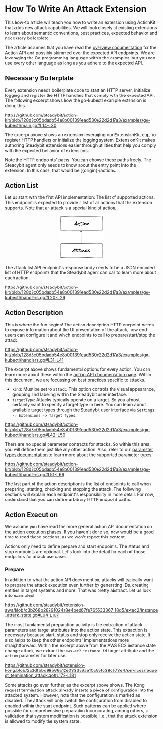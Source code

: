 # How To Write An Attack Extension

This how-to article will teach you how to write an extension using ActionKit that adds new attack capabilities. We will look closely at existing extensions to learn about semantic conventions, best practices, expected behavior and necessary boilerplate.

The article assumes that you have read the [overview documentation](../action-api.md#overview) for the Action API and possibly skimmed over the expected API endpoints. We are leveraging the Go programming language within the examples, but you can use every other language as long as you adhere to the expected API.

## Necessary Boilerplate

Every extension needs boilerplate code to start an HTTP server, initialize logging and register the HTTP handlers that comply with the expected API. The following excerpt shows how the go-kubectl example extension is doing this.

https://github.com/steadybit/action-kit/blob/128d8c05bdadb54e8b001391ead530e22d2d17a3/examples/go-kubectl/main.go#L14-L30

The excerpt above shows an extension leveraging our ExtensionKit, e.g., to register HTTP handlers or initialize the logging system. ExtensionKit makes authoring Steadybit extensions easier through utilities that help you comply with the expected behavior of extensions.

Note the HTTP endpoints' paths. You can choose these paths freely. The Steadybit agent only needs to know about the entry point into the extension. In this case, that would be {{origin}}/actions.

## Action List

Let us start with the first API implementation: The list of supported actions. This endpoint is expected to provide a list of all actions that the extension supports. Note that an attack is a special kind of action.

<p align="center">
    <img src="./img/action-attack.excalidraw.png" width="150" alt="UML class diagram depicting that an Attack is also an Action (Attack inherits from Action)">
</p>

The attack list API endpoint's response body needs to be a JSON encoded list of HTTP endpoints that the Steadybit agent can call to learn more about each action.

https://github.com/steadybit/action-kit/blob/128d8c05bdadb54e8b001391ead530e22d2d17a3/examples/go-kubectl/handlers.go#L20-L29

## Action Description

This is where the fun begins! The action description HTTP endpoint needs to expose information about the UI presentation of the attack, how end-users can configure it and which endpoints to call to prepare/start/stop the attack.

https://github.com/steadybit/action-kit/blob/128d8c05bdadb54e8b001391ead530e22d2d17a3/examples/go-kubectl/handlers.go#L31-L41

The excerpt above shows fundamental options for every action. You can learn more about these within the [action API documentation page](../action-api.md#action-description). Within this document, we are focussing on best practices specific to attacks.

- `kind`: Must be set to `attack`. This option controls the visual appearance, grouping and labeling within the Steadybit user interface.
- `targetType`: Attacks typically operate on a target. So you almost certainly want to specify a target type in here. You can learn about available target types through the Steadybit user interface via `Settings -> Extensions -> Target Types`.

https://github.com/steadybit/action-kit/blob/128d8c05bdadb54e8b001391ead530e22d2d17a3/examples/go-kubectl/handlers.go#L42-L50

There are no special parameter contracts for attacks. So within this area, you will define them just like any other action. Also, refer to our [parameter types documentation](../parameter-types.md) to learn more about the supported parameter types.

https://github.com/steadybit/action-kit/blob/128d8c05bdadb54e8b001391ead530e22d2d17a3/examples/go-kubectl/handlers.go#L51-L66

The last part of the action description is the list of endpoints to call when preparing, starting, checking and stopping the attack. The following sections will explain each endpoint's responsibility in more detail. For now, understand that you can define arbitrary HTTP endpoint paths.

## Action Execution

We assume you have read the more general action API documentation on the [action execution phases](../action-api.md#action-execution). If you haven't done so, now would be a good time to read these sections, as we won't repeat this content.

Actions only need to define prepare and start endpoints. The status and stop endpoints are optional. Let's look into the detail for each of those endpoints for attack use cases.

### Prepare
In addition to what the action API docs mention, attacks will typically want to prepare the attack execution even further by generating IDs, creating entities in target systems and more. That was pretty abstract. Let us look into examples!

https://github.com/steadybit/extension-aws/blob/c3b268b28291024a8e4bed67fe765533367118d5/extec2/instance_attack_state.go#L94-L107

The most fundamental preparation activity is the extraction of attack parameters and target attributes into the action state. This extraction is necessary because start, status and stop only receive the action state. It also helps to keep the other endpoints' implementations more straightforward. Within the excerpt above from the AWS EC2 instance state change attack, we extract the `aws-ec2.instance.id` target attribute and the `action` parameter for later use.

https://github.com/steadybit/extension-kong/blob/2c2dfbbd98b69c12e033356ae10c95fc38c573e4/services/request_termination_attack.go#L172-L181

Some attacks go even further, as the excerpt above shows. The Kong request termination attack already inserts a piece of configuration into the attacked system. However, note that the configuration is marked as disabled. The attack will only switch the configuration from disabled to enabled within the start endpoint. Such patterns can be applied where possible for comprehensive preparation incorporating, among others, a validation that system modification is possible, i.e., that the attack extension is allowed to modify the system state.